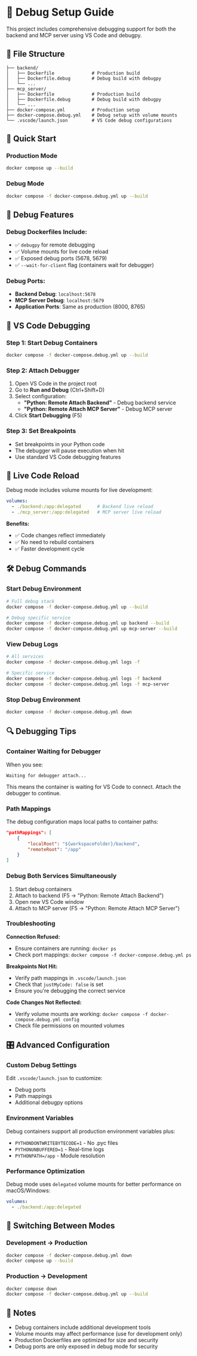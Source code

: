 # 🐛 Debug Setup Guide

This project includes comprehensive debugging support for both the backend and MCP server using VS Code and debugpy.

## 📁 File Structure

```
├── backend/
│   ├── Dockerfile              # Production build
│   ├── Dockerfile.debug        # Debug build with debugpy
│   └── ...
├── mcp_server/
│   ├── Dockerfile              # Production build
│   ├── Dockerfile.debug        # Debug build with debugpy
│   └── ...
├── docker-compose.yml          # Production setup
├── docker-compose.debug.yml    # Debug setup with volume mounts
└── .vscode/launch.json         # VS Code debug configurations
```

## 🚀 Quick Start

### **Production Mode**
```bash
docker compose up --build
```

### **Debug Mode**
```bash
docker compose -f docker-compose.debug.yml up --build
```

## 🔧 Debug Features

### **Debug Dockerfiles Include:**
- ✅ `debugpy` for remote debugging
- ✅ Volume mounts for live code reload
- ✅ Exposed debug ports (5678, 5679)
- ✅ `--wait-for-client` flag (containers wait for debugger)

### **Debug Ports:**
- **Backend Debug**: `localhost:5678`
- **MCP Server Debug**: `localhost:5679`
- **Application Ports**: Same as production (8000, 8765)

## 🎯 VS Code Debugging

### **Step 1: Start Debug Containers**
```bash
docker compose -f docker-compose.debug.yml up --build
```

### **Step 2: Attach Debugger**
1. Open VS Code in the project root
2. Go to **Run and Debug** (Ctrl+Shift+D)
3. Select configuration:
   - **"Python: Remote Attach Backend"** - Debug backend service
   - **"Python: Remote Attach MCP Server"** - Debug MCP server
4. Click **Start Debugging** (F5)

### **Step 3: Set Breakpoints**
- Set breakpoints in your Python code
- The debugger will pause execution when hit
- Use standard VS Code debugging features

## 🔄 Live Code Reload

Debug mode includes volume mounts for live development:

```yaml
volumes:
  - ./backend:/app:delegated      # Backend live reload
  - ./mcp_server:/app:delegated   # MCP server live reload
```

**Benefits:**
- ✅ Code changes reflect immediately
- ✅ No need to rebuild containers
- ✅ Faster development cycle

## 🛠️ Debug Commands

### **Start Debug Environment**
```bash
# Full debug stack
docker compose -f docker-compose.debug.yml up --build

# Debug specific service
docker compose -f docker-compose.debug.yml up backend --build
docker compose -f docker-compose.debug.yml up mcp-server --build
```

### **View Debug Logs**
```bash
# All services
docker compose -f docker-compose.debug.yml logs -f

# Specific service
docker compose -f docker-compose.debug.yml logs -f backend
docker compose -f docker-compose.debug.yml logs -f mcp-server
```

### **Stop Debug Environment**
```bash
docker compose -f docker-compose.debug.yml down
```

## 🔍 Debugging Tips

### **Container Waiting for Debugger**
When you see:
```
Waiting for debugger attach...
```

This means the container is waiting for VS Code to connect. Attach the debugger to continue.

### **Path Mappings**
The debug configuration maps local paths to container paths:
```json
"pathMappings": [
    {
        "localRoot": "${workspaceFolder}/backend",
        "remoteRoot": "/app"
    }
]
```

### **Debug Both Services Simultaneously**
1. Start debug containers
2. Attach to backend (F5 → "Python: Remote Attach Backend")
3. Open new VS Code window
4. Attach to MCP server (F5 → "Python: Remote Attach MCP Server")

### **Troubleshooting**

**Connection Refused:**
- Ensure containers are running: `docker ps`
- Check port mappings: `docker compose -f docker-compose.debug.yml ps`

**Breakpoints Not Hit:**
- Verify path mappings in `.vscode/launch.json`
- Check that `justMyCode: false` is set
- Ensure you're debugging the correct service

**Code Changes Not Reflected:**
- Verify volume mounts are working: `docker compose -f docker-compose.debug.yml config`
- Check file permissions on mounted volumes

## 🎛️ Advanced Configuration

### **Custom Debug Settings**
Edit `.vscode/launch.json` to customize:
- Debug ports
- Path mappings
- Additional debugpy options

### **Environment Variables**
Debug containers support all production environment variables plus:
- `PYTHONDONTWRITEBYTECODE=1` - No .pyc files
- `PYTHONUNBUFFERED=1` - Real-time logs
- `PYTHONPATH=/app` - Module resolution

### **Performance Optimization**
Debug mode uses `delegated` volume mounts for better performance on macOS/Windows:
```yaml
volumes:
  - ./backend:/app:delegated
```

## 🔄 Switching Between Modes

### **Development → Production**
```bash
docker compose -f docker-compose.debug.yml down
docker compose up --build
```

### **Production → Development**
```bash
docker compose down
docker compose -f docker-compose.debug.yml up --build
```

## 📝 Notes

- Debug containers include additional development tools
- Volume mounts may affect performance (use for development only)
- Production Dockerfiles are optimized for size and security
- Debug ports are only exposed in debug mode for security
